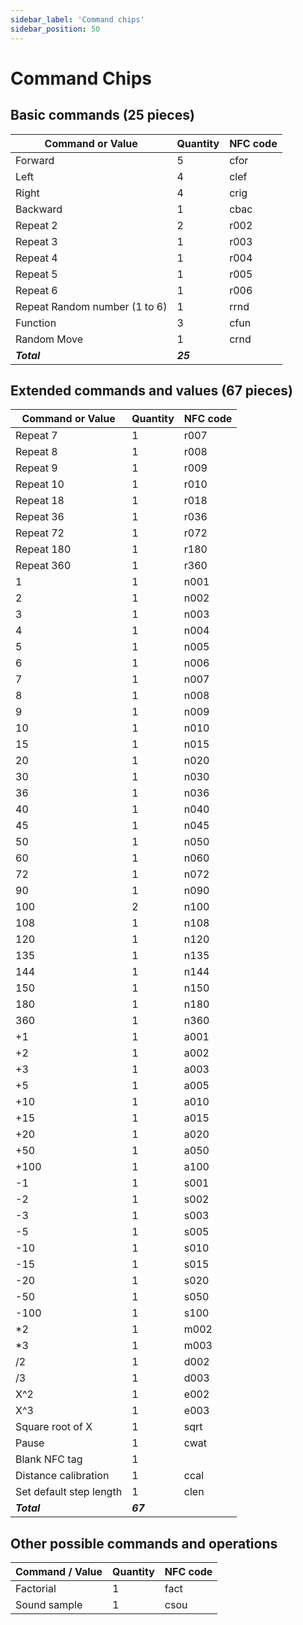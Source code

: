 ```yaml
---
sidebar_label: 'Command chips'
sidebar_position: 50
---
```


# Command Chips

## **Basic commands (25 pieces)**

| Command or Value | Quantity | NFC code |
| --- | --- | --- |
| Forward | 5 | cfor |
| Left | 4 | clef |
| Right | 4 | crig |
| Backward | 1 | cbac |
| Repeat 2 | 2 | r002 |
| Repeat 3 | 1 | r003 |
| Repeat 4 | 1 | r004 |
| Repeat 5 | 1 | r005 |
| Repeat 6 | 1 | r006 |
| Repeat Random number (1 to 6) | 1 | rrnd |
| Function | 3 | cfun |
| Random Move | 1 | crnd |
| ***Total*** | ***25*** | |

## **Extended commands and values (67 pieces)**

| Command or Value | Quantity | NFC code |
| --- | --- | --- |
| Repeat 7 | 1 | r007 |
| Repeat 8 | 1 | r008 |
| Repeat 9 | 1 | r009 |
| Repeat 10 | 1 | r010 |
| Repeat 18 | 1 | r018 |
| Repeat 36 | 1 | r036 |
| Repeat 72 | 1 | r072 |
| Repeat 180 | 1 | r180 |
| Repeat 360 | 1 | r360 |
| 1 | 1 | n001 |
| 2 | 1 | n002 |
| 3 | 1 | n003 |
| 4 | 1 | n004 |
| 5 | 1 | n005 |
| 6 | 1 | n006 |
| 7 | 1 | n007 |
| 8 | 1 | n008 |
| 9 | 1 | n009 |
| 10 | 1 | n010 |
| 15 | 1 | n015 |
| 20 | 1 | n020 |
| 30 | 1 | n030 |
| 36 | 1 | n036 |
| 40 | 1 | n040 |
| 45 | 1 | n045 |
| 50 | 1 | n050 |
| 60 | 1 | n060 |
| 72 | 1 | n072 |
| 90 | 1 | n090 |
| 100 | 2 | n100 |
| 108 | 1 | n108 |
| 120 | 1 | n120 |
| 135 | 1 | n135 |
| 144 | 1 | n144 |
| 150 | 1 | n150 |
| 180 | 1 | n180 |
| 360 | 1 | n360 |
| +1 | 1 | a001 |
| +2 | 1 | a002 |
| +3 | 1 | a003 |
| +5 | 1 | a005 |
| +10 | 1 | a010 |
| +15 | 1 | a015 |
| +20 | 1 | a020 |
| +50 | 1 | a050 |
| +100 | 1 | a100 |
| -1 | 1 | s001 |
| -2 | 1 | s002 |
| -3 | 1 | s003 |
| -5 | 1 | s005 |
| -10 | 1 | s010 |
| -15 | 1 | s015 |
| -20 | 1 | s020 |
| -50 | 1 | s050 |
| -100 | 1 | s100 |
| *2 | 1 | m002 |
| *3 | 1 | m003 |
| /2 | 1 | d002 |
| /3 | 1 | d003 |
| X^2 | 1 | e002 |
| X^3 | 1 | e003 |
| Square root of X | 1 | sqrt |
| Pause | 1 | cwat 
| Blank NFC tag | 1 |  
| Distance calibration | 1 | ccal |
| Set default step length | 1 | clen |
| ***Total*** | ***67*** | |

## **Other possible commands and operations**

| Command / Value | Quantity | NFC code |
| --- | --- | --- |
| Factorial | 1 | fact |
| Sound sample | 1 | csou |

